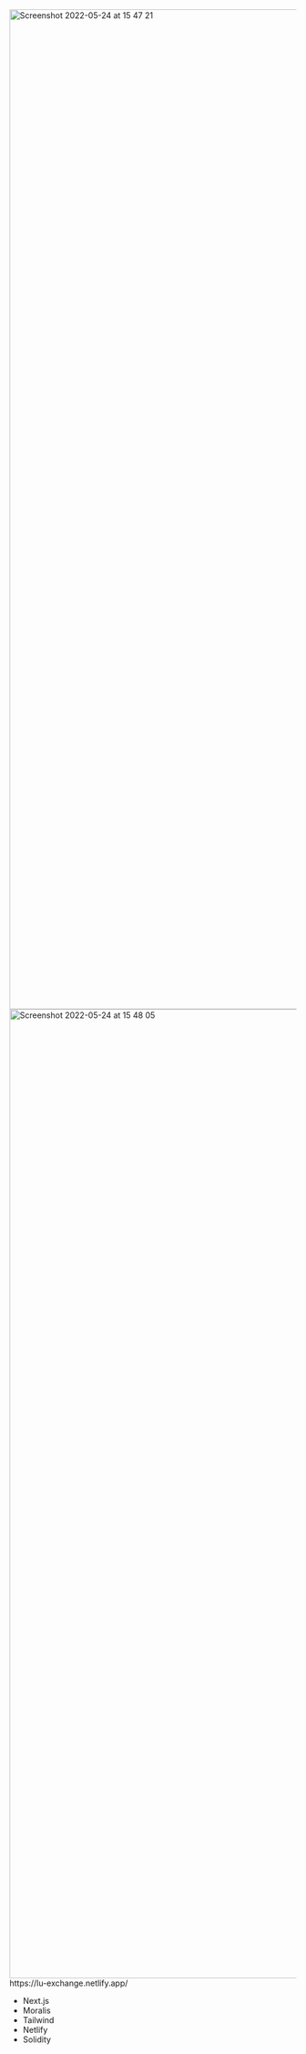 <img width="1757" alt="Screenshot 2022-05-24 at 15 47 21" src="https://user-images.githubusercontent.com/30173357/170124421-81adec56-407a-4903-8bda-92bb56e5fbd4.png">
<img width="1703" alt="Screenshot 2022-05-24 at 15 48 05" src="https://user-images.githubusercontent.com/30173357/170124505-6613bfff-499d-4e4c-b985-c3392316412a.png">
https://lu-exchange.netlify.app/

* Next.js
* Moralis
* Tailwind
* Netlify
* Solidity
